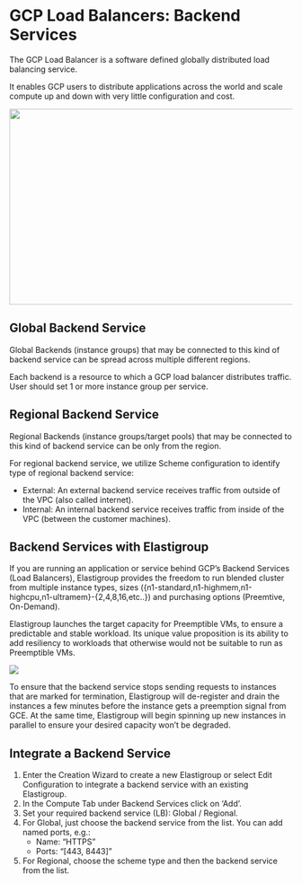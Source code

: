 # GCP Load Balancers: Backend Services

The GCP Load Balancer is a software defined globally distributed load balancing service.

It enables GCP users to distribute applications across the world and scale compute up and down with very little configuration and cost.

<img src="/elastigroup/_media/gcp-loadbalancers-01.png" width="620" height="349" />

## Global Backend Service

Global Backends (instance groups) that may be connected to this kind of backend service can be spread across multiple different regions.

Each backend is a resource to which a GCP load balancer distributes traffic. User should set 1 or more instance group per service.

## Regional Backend Service

Regional Backends (instance groups/target pools) that may be connected to this kind of backend service can be only from the region.

For regional backend service, we utilize Scheme configuration to identify type of regional backend service:
* External: An external backend service receives traffic from outside of the VPC (also called internet).
* Internal: An internal backend service receives traffic from inside of the VPC (between the customer machines).

## Backend Services with Elastigroup

If you are running an application or service behind GCP’s Backend Services (Load Balancers), Elastigroup provides the freedom to run blended cluster from multiple instance types, sizes
({n1-standard,n1-highmem,n1-highcpu,n1-ultramem}-{2,4,8,16,etc..})
and purchasing options (Preemtive, On-Demand).

Elastigroup launches the target capacity for Preemptible VMs, to ensure a predictable and stable workload. Its unique value proposition is its ability to add resiliency to workloads that otherwise would not be suitable to run as Preemptible VMs.

<img src="/elastigroup/_media/gcp-loadbalancers-02.png" />

To ensure that the backend service stops sending requests to instances that are marked for termination, Elastigroup will de-register and drain the instances a few minutes before the instance gets a preemption signal from GCE. At the same time, Elastigroup will begin spinning up new instances in parallel to ensure your desired capacity won’t be degraded.

## Integrate a Backend Service
1. Enter the Creation Wizard to create a new Elastigroup or select Edit Configuration to integrate a backend service with an existing Elastigroup.
2. In the Compute Tab under Backend Services click on ‘Add’.
3. Set your required backend service (LB): Global / Regional.
4. For Global, just choose the backend service from the list. You can add named ports, e.g.:
   * Name: “HTTPS”
   * Ports: “[443, 8443]”
5. For Regional, choose the scheme type and then the backend service from the list.
